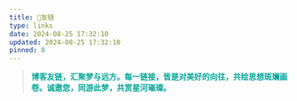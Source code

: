 ```yaml
---
title: 🔗友链
type: links
date: 2024-08-25 17:32:10
updated: 2024-08-25 17:32:10
pinned: 0
---
```


> <b style="color:#00A596">博客友链，汇聚梦与远方。每一链接，皆是对美好的向往，共绘思想斑斓画卷。诚邀您，同游此梦，共赏星河璀璨。</b>
